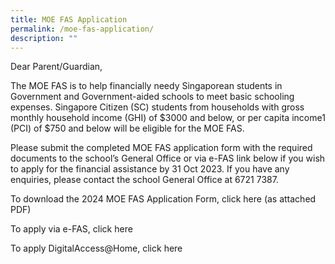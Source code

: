 ```yaml
---
title: MOE FAS Application
permalink: /moe-fas-application/
description: ""
---
```

Dear Parent/Guardian,

The MOE FAS is to help financially needy Singaporean students in Government and Government-aided schools to meet basic schooling expenses. Singapore Citizen (SC) students from households with gross monthly household income (GHI) of $3000 and below, or per capita income1 (PCI) of $750 and below will be eligible for the MOE FAS.


Please submit the completed MOE FAS application form with the required documents to the school’s General Office or via e-FAS link below if you wish to apply for the financial assistance by 31 Oct 2023.
If you have any enquiries, please contact the school General Office at 6721 7387.

To download the 2024 MOE FAS Application Form, click here (as attached PDF)

To apply via e-FAS, click here

To apply DigitalAccess@Home, click here

